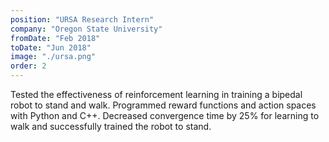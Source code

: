 ```yaml
---
position: "URSA Research Intern"
company: "Oregon State University"
fromDate: "Feb 2018"
toDate: "Jun 2018"
image: "./ursa.png"
order: 2
---
```

Tested the effectiveness of reinforcement learning in training a bipedal robot to stand and walk. Programmed reward functions and action spaces with Python and C++. Decreased convergence time by 25% for learning to walk and successfully trained the robot to stand.
